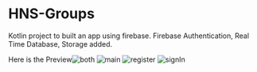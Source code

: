 # HNS-Groups
Kotlin project to built an app using firebase. Firebase Authentication, Real Time Database, Storage added.

Here is the Preview![both](https://user-images.githubusercontent.com/63381199/118212925-9b5d4680-b48a-11eb-877e-8f7af6c6c0ae.JPG)
![main](https://user-images.githubusercontent.com/63381199/118212930-9c8e7380-b48a-11eb-882f-60ac59852865.JPG)
![register](https://user-images.githubusercontent.com/63381199/118212931-9c8e7380-b48a-11eb-9997-ed5d729728fd.JPG)
![signIn](https://user-images.githubusercontent.com/63381199/118212932-9d270a00-b48a-11eb-9963-81d4e6cb9081.JPG)
